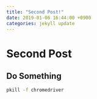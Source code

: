 ```yaml
---
title: "Second Post!"
date: 2019-01-06 16:44:00 +0900
categories: jekyll update
---
```



# Second Post

## Do Something

````bash
pkill -f chromedriver
````

